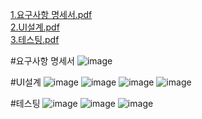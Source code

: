 [1.요구사항 명세서.pdf](https://github.com/user-attachments/files/17014221/1.pdf)  
[2.UI설계.pdf](https://github.com/user-attachments/files/17014220/2.UI.pdf)  
[3.테스팅.pdf](https://github.com/user-attachments/files/17014222/3.pdf)



#요구사항 명세서
![image](https://github.com/user-attachments/assets/0186bcdf-4f5a-4ae1-9e5e-5b737cba5805)



#UI설계
![image](https://github.com/user-attachments/assets/5c354eb7-627d-448a-9ddc-b3667599308d)
![image](https://github.com/user-attachments/assets/8facd5ff-5112-4e30-b97a-8a5e16e33801)
![image](https://github.com/user-attachments/assets/1cafc542-c294-4dc5-a4b1-f1dba48465ab)
![image](https://github.com/user-attachments/assets/c7d67fd1-79e4-4b81-98e2-80b14f97a375)



#테스팅
![image](https://github.com/user-attachments/assets/443c1fa5-6658-49a9-9c1a-56362560d5e7)
![image](https://github.com/user-attachments/assets/06ce329c-e85f-4302-b10c-119f4177d836)
![image](https://github.com/user-attachments/assets/c3f0bafc-c6af-4e29-a9f5-5a6e935148b1)





